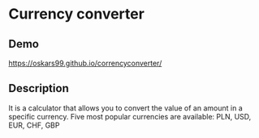 # Currency converter

## Demo
https://oskars99.github.io/correncyconverter/

## Description

It is a calculator that allows you to convert the value of an amount in a specific currency.
Five most popular currencies are available: PLN, USD, EUR, CHF, GBP
